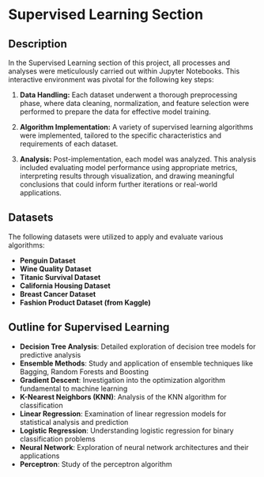 # Supervised Learning Section
## Description

In the Supervised Learning section of this project, all processes and analyses were meticulously carried out within Jupyter Notebooks. This interactive environment was pivotal for the following key steps:

1. **Data Handling:** Each dataset underwent a thorough preprocessing phase, where data cleaning, normalization, and feature selection were performed to prepare the data for effective model training.

2. **Algorithm Implementation:** A variety of supervised learning algorithms were implemented, tailored to the specific characteristics and requirements of each dataset. 

3. **Analysis:** Post-implementation, each model was analyzed. This analysis included evaluating model performance using appropriate metrics, interpreting results through visualization, and drawing meaningful conclusions that could inform further iterations or real-world applications.

## Datasets
The following datasets were utilized to apply and evaluate various algorithms:
- **Penguin Dataset** 
- **Wine Quality Dataset** 
- **Titanic Survival Dataset** 
- **California Housing Dataset**
- **Breast Cancer Dataset** 
- **Fashion Product Dataset (from Kaggle)**

## Outline for Supervised Learning
- **Decision Tree Analysis**: Detailed exploration of decision tree models for predictive analysis
- **Ensemble Methods**: Study and application of ensemble techniques like Bagging, Random Forests and Boosting
- **Gradient Descent**: Investigation into the optimization algorithm fundamental to machine learning
- **K-Nearest Neighbors (KNN)**: Analysis of the KNN algorithm for classification
- **Linear Regression**: Examination of linear regression models for statistical analysis and prediction
- **Logistic Regression**: Understanding logistic regression for binary classification problems
- **Neural Network**: Exploration of neural network architectures and their applications
- **Perceptron**: Study of the perceptron algorithm




